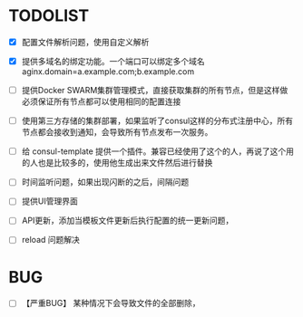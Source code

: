 # TODOLIST

- [X] 配置文件解析问题，使用自定义解析
- [X] 提供多域名的绑定功能。一个端口可以绑定多个域名 aginx.domain=a.example.com;b.example.com
- [ ] 提供Docker SWARM集群管理模式，直接获取集群的所有节点，但是这样做必须保证所有节点都可以使用相同的配置连接
- [ ] 使用第三方存储的集群部署，如果监听了consul这样的分布式注册中心，所有节点都会接收到通知，会导致所有节点发布一次服务。
- [ ] 给 consul-template 提供一个插件。兼容已经使用了这个的人，再说了这个用的人也是比较多的，使用他生成出来文件然后进行替换
- [ ] 时间监听问题，如果出现闪断的之后，间隔问题
- [ ] 提供UI管理界面
- [ ] API更新，添加当模板文件更新后执行配置的统一更新问题，
- [ ] reload 问题解决 


# BUG

- [ ] 【严重BUG】 某种情况下会导致文件的全部删除， 